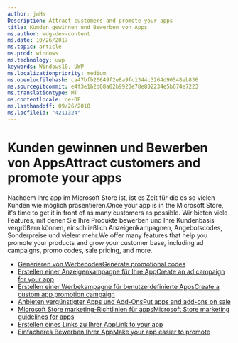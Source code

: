 ```yaml
---
author: jnHs
Description: Attract customers and promote your apps
title: Kunden gewinnen und Bewerben von Apps
ms.author: wdg-dev-content
ms.date: 10/26/2017
ms.topic: article
ms.prod: windows
ms.technology: uwp
keywords: Windows10, UWP
ms.localizationpriority: medium
ms.openlocfilehash: ca47bfb26649f2e8a9fc1344c3264d90548eb836
ms.sourcegitcommit: e4f3e1b2d08a02b9920e78e802234e5b674e7223
ms.translationtype: MT
ms.contentlocale: de-DE
ms.lasthandoff: 09/26/2018
ms.locfileid: "4211324"
---
```

# <a name="attract-customers-and-promote-your-apps"></a><span data-ttu-id="4ab93-103">Kunden gewinnen und Bewerben von Apps</span><span class="sxs-lookup"><span data-stu-id="4ab93-103">Attract customers and promote your apps</span></span>

<span data-ttu-id="4ab93-104">Nachdem Ihre app im Microsoft Store ist, ist es Zeit für die es so vielen Kunden wie möglich präsentieren.</span><span class="sxs-lookup"><span data-stu-id="4ab93-104">Once your app is in the Microsoft Store, it's time to get it in front of as many customers as possible.</span></span> <span data-ttu-id="4ab93-105">Wir bieten viele Features, mit denen Sie Ihre Produkte bewerben und Ihre Kundenbasis vergrößern können, einschließlich Anzeigenkampagnen, Angebotscodes, Sonderpreise und vielem mehr.</span><span class="sxs-lookup"><span data-stu-id="4ab93-105">We offer many features that help you promote your products and grow your customer base, including ad campaigns, promo codes, sale pricing, and more.</span></span>

-   [<span data-ttu-id="4ab93-106">Generieren von Werbecodes</span><span class="sxs-lookup"><span data-stu-id="4ab93-106">Generate promotional codes</span></span>](generate-promotional-codes.md)
-   [<span data-ttu-id="4ab93-107">Erstellen einer Anzeigenkampagne für Ihre App</span><span class="sxs-lookup"><span data-stu-id="4ab93-107">Create an ad campaign for your app</span></span>](create-an-ad-campaign-for-your-app.md)
-   [<span data-ttu-id="4ab93-108">Erstellen einer Werbekampagne für benutzerdefinierte Apps</span><span class="sxs-lookup"><span data-stu-id="4ab93-108">Create a custom app promotion campaign</span></span>](create-a-custom-app-promotion-campaign.md)
-   [<span data-ttu-id="4ab93-109">Anbieten vergünstigter Apps und Add-Ons</span><span class="sxs-lookup"><span data-stu-id="4ab93-109">Put apps and add-ons on sale</span></span>](put-apps-and-add-ons-on-sale.md)
-   [<span data-ttu-id="4ab93-110">Microsoft Store marketing-Richtlinien für apps</span><span class="sxs-lookup"><span data-stu-id="4ab93-110">Microsoft Store marketing guidelines for apps</span></span>](app-marketing-guidelines.md)
-   [<span data-ttu-id="4ab93-111">Erstellen eines Links zu Ihrer App</span><span class="sxs-lookup"><span data-stu-id="4ab93-111">Link to your app</span></span>](link-to-your-app.md)
-   [<span data-ttu-id="4ab93-112">Einfacheres Bewerben Ihrer App</span><span class="sxs-lookup"><span data-stu-id="4ab93-112">Make your app easier to promote</span></span>](make-your-app-easier-to-promote.md)

 

 
